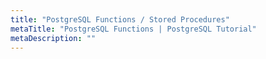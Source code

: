 ```yaml
---
title: "PostgreSQL Functions / Stored Procedures"
metaTitle: "PostgreSQL Functions | PostgreSQL Tutorial"
metaDescription: ""
---
```

